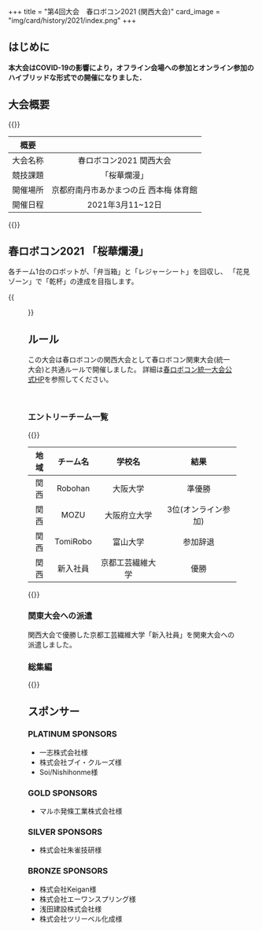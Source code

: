 +++
title = "第4回大会　春ロボコン2021 (関西大会)"
card_image =  "img/card/history/2021/index.png"
+++

## はじめに

**本大会はCOVID-19の影響により，オフライン会場への参加とオンライン参加のハイブリッドな形式での開催になりました．**  

## 大会概要

{{<mdtable class="simple-table">}}

| 概要 |  |
| :---: | :---: |
| 大会名称 | 春ロボコン2021 関西大会 |
| 競技課題 | 「桜華爛漫」 |
| 開催場所 | 京都府南丹市あかまつの丘 西本梅 体育館 |
| 開催日程 | 2021年3月11~12日 |

{{</mdtable>}}

## 春ロボコン2021 「桜華爛漫」

各チーム1台のロボットが、「弁当箱」と「レジャーシート」を回収し、
「花見ゾーン」で「乾杯」の達成を目指します。

{{<figure src="2021_rule.png" width="100%">}}

## ルール

この大会は春ロボコンの関西大会として春ロボコン関東大会(統一大会)と共通ルールで開催しました。
詳細は[春ロボコン統一大会公式HP](https://kantouharurobo.com/haru/2021/)を参照してください。

<br>

### エントリーチーム一覧

{{<mdtable class = "simple-table">}}

| 地域 | チーム名 | 学校名 | 結果 |
| :---: | :---: | :---: | :---: |
| 関西 | Robohan | 大阪大学 | 準優勝 |
| 関西 | MOZU | 大阪府立大学 | 3位(オンライン参加) |
| 関西 | TomiRobo | 富山大学 | 参加辞退 |
| 関西 | 新入社員 | 京都工芸繊維大学 | 優勝 |

{{</mdtable>}}

### 関東大会への派遣

関西大会で優勝した京都工芸繊維大学「新入社員」を関東大会への派遣しました。

### 総集編

<!-- <iframe width="560" height="315" src="https://www.youtube.com/embed/__SM6BA3woo" title="YouTube video player" frameborder="0" allow="accelerometer; autoplay; clipboard-write; encrypted-media; gyroscope; picture-in-picture" allowfullscreen></iframe> -->

{{<youtube id="__SM6BA3woo"  width="60%">}}

<!-- ## 総括 -->

## スポンサー

### PLATINUM SPONSORS

- 一志株式会社様
- 株式会社ブイ・クルーズ様
- Soi/Nishihonme様

### GOLD SPONSORS

- マルホ発條工業株式会社様

### SILVER SPONSORS

- 株式会社朱雀技研様

### BRONZE SPONSORS

- 株式会社Keigan様
- 株式会社エーワンスプリング様
- 浅田建設株式会社様
- 株式会社ツリーベル化成様
